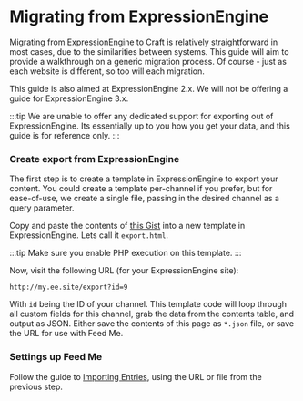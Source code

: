 # Migrating from ExpressionEngine

Migrating from ExpressionEngine to Craft is relatively straightforward in most cases, due to the similarities between systems. This guide will aim to provide a walkthrough on a generic migration process. Of course - just as each website is different, so too will each migration.

This guide is also aimed at ExpressionEngine 2.x. We will not be offering a guide for ExpressionEngine 3.x.

:::tip
We are unable to offer any dedicated support for exporting out of ExpressionEngine. Its essentially up to you how you get your data, and this guide is for reference only.
:::

### Create export from ExpressionEngine

The first step is to create a template in ExpressionEngine to export your content. You could create a template per-channel if you prefer, but for ease-of-use, we create a single file, passing in the desired channel as a query parameter.

Copy and paste the contents of [this Gist](https://gist.github.com/engram-design/5fbe54ef0abb15e3ff6f667291098464) into a new template in ExpressionEngine. Lets call it `export.html`.

:::tip
Make sure you enable PHP execution on this template.
:::

Now, visit the following URL (for your ExpressionEngine site):

```
http://my.ee.site/export?id=9
```

With `id` being the ID of your channel. This template code will loop through all custom fields for this channel, grab the data from the contents table, and output as JSON. Either save the contents of this page as `*.json` file, or save the URL for use with Feed Me.

### Settings up Feed Me
Follow the guide to [Importing Entries](/craft-plugins/feed-me/docs/guides/importing-entries), using the URL or file from the previous step.
